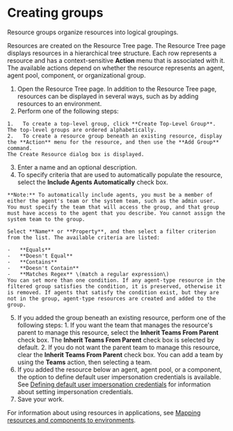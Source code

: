 # Creating groups

Resource groups organize resources into logical groupings.

Resources are created on the Resource Tree page. The Resource Tree page displays resources in a hierarchical tree structure. Each row represents a resource and has a context-sensitive **Action** menu that is associated with it. The available actions depend on whether the resource represents an agent, agent pool, component, or organizational group.

1.   Open the Resource Tree page. In addition to the Resource Tree page, resources can be displayed in several ways, such as by adding resources to an environment.
2.   Perform one of the following steps: 

    1.   To create a top-level group, click **Create Top-Level Group**. The top-level groups are ordered alphabetically.
    2.   To create a resource group beneath an existing resource, display the **Action** menu for the resource, and then use the **Add Group** command. 
    The Create Resource dialog box is displayed.

3.  Enter a name and an optional description.
4.   To specify criteria that are used to automatically populate the resource, select the **Include Agents Automatically** check box. 

    **Note:** To automatically include agents, you must be a member of either the agent's team or the system team, such as the admin user. You must specify the team that will access the group, and that group must have access to the agent that you describe. You cannot assign the system team to the group.

    Select **Name** or **Property**, and then select a filter criterion from the list. The available criteria are listed:

    -   **Equals** 
    -   **Doesn't Equal** 
    -   **Contains** 
    -   **Doesn't Contain** 
    -   **Matches Regex** \(match a regular expression\)
    You can set more than one condition. If any agent-type resource in the filtered group satisfies the condition, it is preserved, otherwise it is removed. If agents that satisfy the condition exist, but they are not in the group, agent-type resources are created and added to the group.

5.   If you added the group beneath an existing resource, perform one of the following steps: 
    1.   If you want the team that manages the resource's parent to manage this resource, select the **Inherit Teams From Parent** check box. The **Inherit Teams From Parent** check box is selected by default.
    2.   If you do not want the parent team to manage this resource, clear the **Inherit Teams From Parent** check box. You can add a team by using the **Teams** action, then selecting a team.
6.  If you added the resource below an agent, agent pool, or a component, the option to define default user impersonation credentials is available. See [Defining default user impersonation credentials](resources_impersonation.md#) for information about setting impersonation credentials.
7.  Save your work.

For information about using resources in applications, see [Mapping resources and components to environments](app_environment_mapping.md#).

